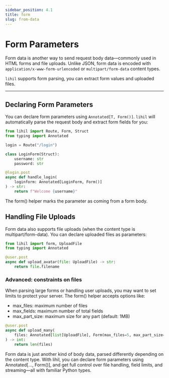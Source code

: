 ```yaml
---
sidebar_position: 4.1
title: form
slug: from-data
---
```


# Form Parameters

Form data is another way to send request body data—commonly used in HTML forms and file uploads. Unlike JSON, form data is encoded with `application/x-www-form-urlencoded` or `multipart/form-data` content types.

`lihil` supports form parsing, you can extract form values and uploaded files.

---

## Declaring Form Parameters

You can declare form parameters using `Annotated[T, Form()]`. `lihil` will automatically parse the request body and extract form fields for you:

```python
from lihil import Route, Form, Struct
from typing import Annotated

login = Route("/login")

class LoginForm(Struct):
    username: str
    password: str

@login.post
async def handle_login(
    loginform: Annotated[LoginForm, Form()]
) -> str:
    return f"Welcome {username}"
```

The form() helper marks the parameter as coming from a form body.

## Handling File Uploads

Form data also supports file uploads (when the content type is multipart/form-data). You can declare uploaded files as parameters:

```python
from lihil import form, UploadFile
from typing import Annotated

@user.post
async def upload_avatar(file: UploadFile) -> str:
    return file.filename
```

### Advanced: constraints on files

When parsing large forms or handling user uploads, you may want to set limits to protect your server. The form() helper accepts options like:

- max_files: maximum number of files
- max_fields: maximum number of total fields
- max_part_size: maximum size for any part (default: 1MB)

```python
@user.post
async def upload_many(
    files: Annotated[list[UploadFile], Form(max_files=5, max_part_size=2 * 1024 * 1024)]
) -> int:
    return len(files)
```

Form data is just another kind of body data, parsed differently depending on the content type. With lihil, you can declare form parameters using Annotated[..., Form()], and get full control over file handling, field limits, and streaming—all with familiar Python types.
